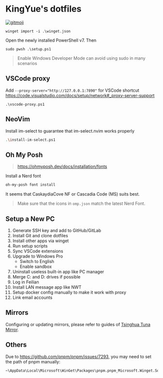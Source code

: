 # KingYue's dotfiles

[![gitmoji](https://img.shields.io/badge/gitmoji-%20😜%20😍-FFDD67.svg)](https://gitmoji.dev)

```pwsh
winget import -i .\winget.json
```

Open the newly installed PowerShell v7. Then

```pwsh
sudo pwsh .\setup.ps1
```

> Enable Windows Developer Mode can avoid using sudo in many scenarios

## VSCode proxy

Add `--proxy-server="http://127.0.0.1:7890"` for VSCode shortcut
https://code.visualstudio.com/docs/setup/network#_proxy-server-support

```pwsh
.\vscode-proxy.ps1
```

## NeoVim

Install im-select to guarantee that im-select.nvim works properly

```sh
.\install-im-select.ps1
```

## Oh My Posh

> https://ohmyposh.dev/docs/installation/fonts

Install a Nerd font

```sh
oh-my-posh font install
```

It seems that CaskaydiaCove NF or Cascadia Code (MS) suits best.

> Make sure that the icons in `omp.json` match the latest Nerd Font.

## Setup a New PC

1. Generate SSH key and add to GitHub/GitLab
2. Install Git and clone dotfiles
3. Install other apps via winget
4. Run setup scripts
5. Sync VSCode extensions
6. Upgrade to Windows Pro
   - Switch to English
   - Enable sandbox
7. Uninstall useless built-in app like PC manager
8. Merge C: and D: drives if possible
9. Log in Feilian
10. Install LAN message app like NWT
11. Setup docker config manually to make it work with proxy
12. Link email accounts

## Mirrors

Configuring or updating mirrors, please refer to guides of [Tsinghua Tuna Mirror](https://mirror.tuna.tsinghua.edu.cn/help/AOSP/).

## Others

Due to https://github.com/pnpm/pnpm/issues/7293, you may need to set the path of pnpm manually:

```
~\AppData\Local\Microsoft\WinGet\Packages\pnpm.pnpm_Microsoft.Winget.Source_8wekyb3d8bbwe
```
